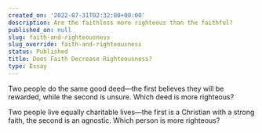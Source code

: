 ```yaml
---
created_on: '2022-07-31T02:32:00+00:00'
description: Are the faithless more righteous than the faithful?
published_on: null
slug: faith-and-righteousness
slug_override: faith-and-righteousness
status: Published
title: Does Faith Decrease Righteousness?
type: Essay
---
```

Two people do the same good deed—the first believes they will be rewarded, while the second is unsure. Which deed is more righteous?

Two people live equally charitable lives—the first is a Christian with a strong faith, the second is an agnostic. Which person is more righteous?

